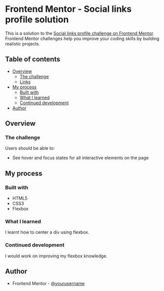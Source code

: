 # Frontend Mentor - Social links profile solution

This is a solution to the [Social links profile challenge on Frontend Mentor](https://www.frontendmentor.io/challenges/social-links-profile-UG32l9m6dQ). Frontend Mentor challenges help you improve your coding skills by building realistic projects. 

## Table of contents

- [Overview](#overview)
  - [The challenge](#the-challenge)
  - [Links](#links)
- [My process](#my-process)
  - [Built with](#built-with)
  - [What I learned](#what-i-learned)
  - [Continued development](#continued-development)
- [Author](#author)


## Overview

### The challenge

Users should be able to:

- See hover and focus states for all interactive elements on the page


## My process

### Built with

- HTML5
- CSS3
- Flexbox

### What I learned

I learnt how to center a div using flexbox.


### Continued development
I would work on improving my flexbox knowledge.
## Author
- Frontend Mentor - [@yourusername](https://www.frontendmentor.io/profile/oyesina-paul)
